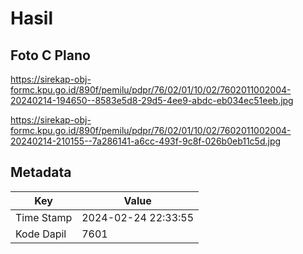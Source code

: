 # Hasil

## Foto C Plano

https://sirekap-obj-formc.kpu.go.id/890f/pemilu/pdpr/76/02/01/10/02/7602011002004-20240214-194650--8583e5d8-29d5-4ee9-abdc-eb034ec51eeb.jpg

https://sirekap-obj-formc.kpu.go.id/890f/pemilu/pdpr/76/02/01/10/02/7602011002004-20240214-210155--7a286141-a6cc-493f-9c8f-026b0eb11c5d.jpg


## Metadata

| Key        | Value               |
| ---------- | ------------------- |
| Time Stamp | 2024-02-24 22:33:55 |
| Kode Dapil | 7601                |



